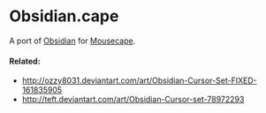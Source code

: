 # Obsidian.cape

A port of [Obsidian][1] for [Mousecape][2].

[1]: http://gnome-look.org/content/show.php/Obsidian+Cursors?content=73135
[2]: https://github.com/alexzielenski/Mousecape

#### Related:
* http://ozzy8031.deviantart.com/art/Obsidian-Cursor-Set-FIXED-161835905
* http://teft.deviantart.com/art/Obsidian-Cursor-set-78972293
